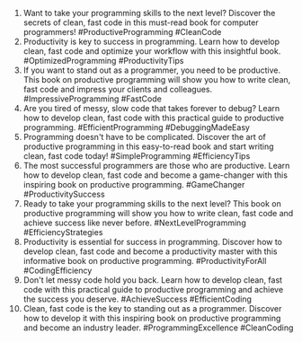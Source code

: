 1. Want to take your programming skills to the next level? Discover the secrets of clean, fast code in this must-read book for computer programmers! #ProductiveProgramming #CleanCode
2. Productivity is key to success in programming. Learn how to develop clean, fast code and optimize your workflow with this insightful book. #OptimizedProgramming #ProductivityTips
3. If you want to stand out as a programmer, you need to be productive. This book on productive programming will show you how to write clean, fast code and impress your clients and colleagues. #ImpressiveProgramming #FastCode
4. Are you tired of messy, slow code that takes forever to debug? Learn how to develop clean, fast code with this practical guide to productive programming. #EfficientProgramming #DebuggingMadeEasy
5. Programming doesn't have to be complicated. Discover the art of productive programming in this easy-to-read book and start writing clean, fast code today! #SimpleProgramming #EfficiencyTips
6. The most successful programmers are those who are productive. Learn how to develop clean, fast code and become a game-changer with this inspiring book on productive programming. #GameChanger #ProductivitySuccess
7. Ready to take your programming skills to the next level? This book on productive programming will show you how to write clean, fast code and achieve success like never before. #NextLevelProgramming #EfficiencyStrategies
8. Productivity is essential for success in programming. Discover how to develop clean, fast code and become a productivity master with this informative book on productive programming. #ProductivityForAll #CodingEfficiency
9. Don't let messy code hold you back. Learn how to develop clean, fast code with this practical guide to productive programming and achieve the success you deserve. #AchieveSuccess #EfficientCoding
10. Clean, fast code is the key to standing out as a programmer. Discover how to develop it with this inspiring book on productive programming and become an industry leader. #ProgrammingExcellence #CleanCoding
